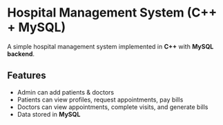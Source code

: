 # Hospital Management System (C++ + MySQL)

A simple hospital management system implemented in **C++** with **MySQL backend**.

## Features
- Admin can add patients & doctors
- Patients can view profiles, request appointments, pay bills
- Doctors can view appointments, complete visits, and generate bills
- Data stored in **MySQL** 
